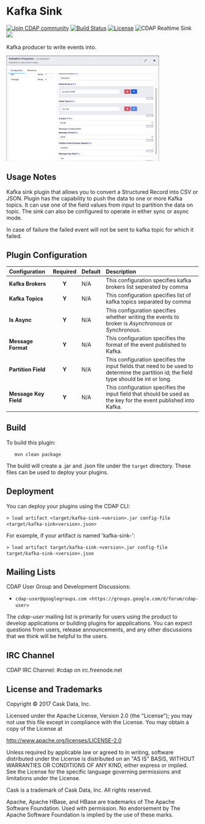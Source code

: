 Kafka Sink
==========

<a href="https://cdap-users.herokuapp.com/"><img alt="Join CDAP community" src="https://cdap-users.herokuapp.com/badge.svg?t=kafka-sink"/></a> [![Build Status](https://travis-ci.org/hydrator/kafka-sink.svg?branch=master)](https://travis-ci.org/hydrator/kafka-sink) [![License](https://img.shields.io/badge/License-Apache%202.0-blue.svg)](https://opensource.org/licenses/Apache-2.0) <img alt="CDAP Realtime Sink" src="https://cdap-users.herokuapp.com/assets/cdap-realtime-sink.svg"/> []() <img src="https://cdap-users.herokuapp.com/assets/cm-available.svg"/>

Kafka producer to write events into. 

<img align="center" src="docs/plugin-config.png"  width="400" alt="plugin configuration" />

Usage Notes
-----------

Kafka sink plugin that allows you to convert a Structured Record into CSV or JSON.
Plugin has the capability to push the data to one or more Kafka topics. It can
use one of the field values from input to partition the data on topic. The sink
can also be configured to operate in either sync or async mode. 

In case of failure the failed event will not be sent to kafka topic for which it failed. 

Plugin Configuration
---------------------

| Configuration | Required | Default | Description |
| :------------ | :------: | :----- | :---------- |
| **Kafka Brokers** | **Y** | N/A | This configuration specifies kafka brokers list seperated by comma |
| **Kafka Topics** | **Y** | N/A | This configuration specifies list of kafka topics separated by comma |
| **Is Async** | **Y** | N/A | This configuration specifies whether writing the events to broker is *Asynchronous* or *Synchronous*.  |
| **Message Format** | **Y** | N/A | This configuration specifies the format of the event published to Kafka. |
| **Partition Field** | **Y** | N/A | This configuration specifies the input fields that need to be used to determine the partition id; the field type should be int or long. |
| **Message Key Field** | **Y** | N/A | This configuration specifies the input field that should be used as the key for the event published into Kafka. |


Build
-----
To build this plugin:

```
   mvn clean package
```    

The build will create a .jar and .json file under the ``target`` directory.
These files can be used to deploy your plugins.

Deployment
----------
You can deploy your plugins using the CDAP CLI:

    > load artifact <target/kafka-sink-<version>.jar config-file <target/kafka-sink<version>.json>

For example, if your artifact is named 'kafka-sink-<version>':

    > load artifact target/kafka-sink-<version>.jar config-file target/kafka-sink-<version>.json
    
## Mailing Lists

CDAP User Group and Development Discussions:

* `cdap-user@googlegroups.com <https://groups.google.com/d/forum/cdap-user>`

The *cdap-user* mailing list is primarily for users using the product to develop
applications or building plugins for appplications. You can expect questions from 
users, release announcements, and any other discussions that we think will be helpful 
to the users.

## IRC Channel

CDAP IRC Channel: #cdap on irc.freenode.net


## License and Trademarks

Copyright © 2017 Cask Data, Inc.

Licensed under the Apache License, Version 2.0 (the "License"); you may not use this file except
in compliance with the License. You may obtain a copy of the License at

http://www.apache.org/licenses/LICENSE-2.0

Unless required by applicable law or agreed to in writing, software distributed under the 
License is distributed on an "AS IS" BASIS, WITHOUT WARRANTIES OR CONDITIONS OF ANY KIND, 
either express or implied. See the License for the specific language governing permissions 
and limitations under the License.

Cask is a trademark of Cask Data, Inc. All rights reserved.

Apache, Apache HBase, and HBase are trademarks of The Apache Software Foundation. Used with
permission. No endorsement by The Apache Software Foundation is implied by the use of these marks.  
